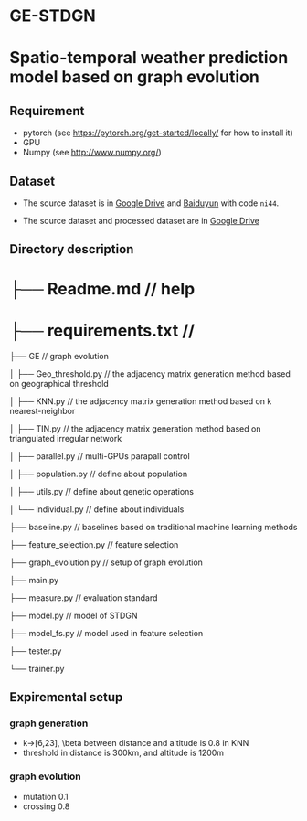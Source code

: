 # GE-STDGN
 Spatio-temporal weather prediction model based on graph evolution
===
## Requirement
* pytorch (see https://pytorch.org/get-started/locally/ for how to install it)
* GPU
* Numpy (see http://www.numpy.org/)

## Dataset

* The source dataset is in [Google Drive](https://drive.google.com/file/d/1R6hS5VAgjJQ_wu8i5qoLjIxY0BG7RD1L/view) and [Baiduyun](https://drive.google.com/file/d/1R6hS5VAgjJQ_wu8i5qoLjIxY0BG7RD1L/view) with code `ni44`.

* The source dataset and processed dataset are in [Google Drive](https://drive.google.com/drive/folders/1dWsPYqnkNcZi4s4WDTDAnOI359Lot2YE?usp=sharing)


## Directory description

├── Readme.md                   // help
=====
├── requirements.txt            // 
=====
├── GE                          // graph evolution

│   ├── Geo_threshold.py        // the adjacency matrix generation method based on geographical threshold

│   ├── KNN.py                  // the adjacency matrix generation method based on k nearest-neighbor 

│   ├── TIN.py                  // the adjacency matrix generation method based on triangulated irregular network

│   ├── parallel.py             // multi-GPUs parapall control

│   ├── population.py           // define about population

│   ├── utils.py                // define about genetic operations

│   └── individual.py           // define about individuals

├── baseline.py                 // baselines based on traditional machine learning methods

├── feature_selection.py        // feature selection

├── graph_evolution.py          // setup of graph evolution

├── main.py

├── measure.py                  // evaluation standard

├── model.py                    // model of STDGN

├── model_fs.py                 // model used in feature selection

├── tester.py

└── trainer.py

## Expiremental setup

### graph generation
* k->[6,23], \beta between distance and altitude is 0.8 in KNN
* threshold in distance is 300km, and altitude is 1200m

### graph evolution 
* mutation 0.1
* crossing 0.8


 
